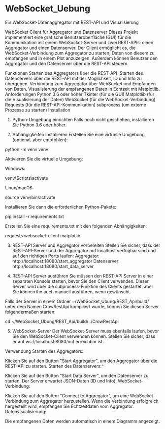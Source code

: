 # WebSocket_Uebung
Ein WebSocket-Datenaggregator mit REST-API und Visualisierung

WebSocket Client für Aggregator und Datenserver
Dieses Projekt implementiert eine grafische Benutzeroberfläche (GUI) für die Kommunikation mit einem WebSocket-Server und zwei REST-APIs: einen Aggregator und einen Datenserver. Der Client ermöglicht es, die WebSocket-Verbindung zum Aggregator zu starten, Daten von diesem zu empfangen und in einem Plot anzuzeigen. Außerdem können Benutzer den Aggregator und den Datenserver über die REST-API steuern.

Funktionen
Starten des Aggregators über die REST-API.
Starten des Datenservers über die REST-API mit der Möglichkeit, ID und Info zu übergeben.
Verbindung zum Aggregator über WebSocket und Empfangen von Daten.
Visualisierung der empfangenen Daten in Echtzeit mit Matplotlib.
Anforderungen
Python 3.6 oder höher
Tkinter (für die GUI)
Matplotlib (für die Visualisierung der Daten)
WebSocket (für die WebSocket-Verbindung)
Requests (für die REST-API-Kommunikation)
subprocess (um externe Prozesse zu starten)
Installation
1. Python-Umgebung einrichten
Falls noch nicht geschehen, installieren Sie Python 3.6 oder höher.

2. Abhängigkeiten installieren
Erstellen Sie eine virtuelle Umgebung (optional, aber empfohlen):

python -m venv venv

Aktivieren Sie die virtuelle Umgebung:

Windows:

venv\Scripts\activate

Linux/macOS:

source venv/bin/activate

Installieren Sie dann die erforderlichen Python-Pakete:

pip install -r requirements.txt

Erstellen Sie eine requirements.txt mit den folgenden Abhängigkeiten:

requests
websocket-client
matplotlib

3. REST-API Server und Aggregator vorbereiten
Stellen Sie sicher, dass der REST-API-Server und der Aggregator auf localhost verfügbar sind und auf den richtigen Ports laufen:
Aggregator: http://localhost:18080/start_aggregator
Datenserver: http://localhost:18080/start_data_server

4. REST-API Server ausführen
Sie müssen den REST-API Server in einer separaten Konsole starten, bevor Sie den Client verwenden. Dieser Server wird über die subprocess-Funktion des Clients gestartet, aber Sie können ihn auch manuell ausführen, wenn gewünscht.

Falls der Server in einem Ordner ~/WebSocket_Übung/REST_Api/build/ unter dem Namen CrowRestApi kompiliert wurde, können Sie diesen Server folgendermaßen starten:

cd ~/WebSocket_Übung/REST_Api/build/
./CrowRestApi

5. WebSocket-Server
Der WebSocket-Server muss ebenfalls laufen, bevor Sie den WebSocket-Client verwenden können. Stellen Sie sicher, dass er auf ws://localhost:8080/out erreichbar ist.

Verwendung
Starten des Aggregators:

Klicken Sie auf den Button "Start Aggregator", um den Aggregator über die REST-API zu starten.
Starten des Datenservers:^

Klicken Sie auf den Button "Start Data Server", um den Datenserver zu starten. Der Server erwartet JSON-Daten (ID und Info).
WebSocket-Verbindung:

Klicken Sie auf den Button "Connect to Aggregator", um eine WebSocket-Verbindung zum Aggregator herzustellen.
Wenn die Verbindung erfolgreich hergestellt wird, empfangen Sie Echtzeitdaten vom Aggregator.
Datenvisualisierung:

Die empfangenen Daten werden automatisch in einem Diagramm angezeigt.
